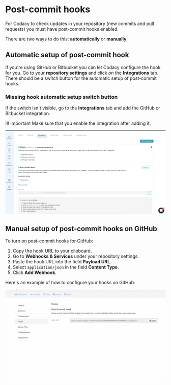# Post-commit hooks

For Codacy to check updates in your repository (new commits and pull requests) you must have post-commit hooks enabled.

There are two ways to do this: **automatically** or **manually**

## Automatic setup of post-commit hook

If you're using GitHub or Bitbucket you can let Codacy configure the hook for you. Go to your **repository settings** and click on the **Integrations** tab. There should be a switch button for the automatic setup of post-commit hooks.

### Missing hook automatic setup switch button

If the switch isn't visible, go to the **Integrations** tab and add the GitHub or Bitbucket integration.

!!! important
    Make sure that you enable the integration after adding it.

![Adding an integration](images/webhook-integration-add.png)

## Manual setup of post-commit hooks on GitHub

To turn on post-commit hooks for GitHub:

1.  Copy the hook URL to your clipboard.
1.  Go to **Webhooks & Services** under your repository settings.
1.  Paste the hook URL into the field **Payload URL**.
1.  Select `application/json` in the field **Content Type**.
1.  Click **Add Webhook**.

Here's an example of how to configure your hooks on GitHub:

![Configuring a hook on GitHub](images/webhook-example-github.gif)
